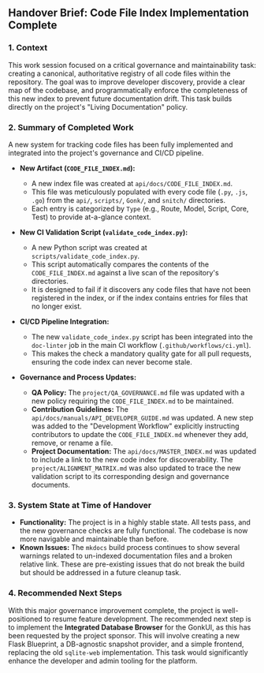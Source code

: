 ## Handover Brief: Code File Index Implementation Complete

### 1. Context

This work session focused on a critical governance and maintainability task: creating a canonical, authoritative registry of all code files within the repository. The goal was to improve developer discovery, provide a clear map of the codebase, and programmatically enforce the completeness of this new index to prevent future documentation drift. This task builds directly on the project's "Living Documentation" policy.

### 2. Summary of Completed Work

A new system for tracking code files has been fully implemented and integrated into the project's governance and CI/CD pipeline.

*   **New Artifact (`CODE_FILE_INDEX.md`):**
    *   A new index file was created at `api/docs/CODE_FILE_INDEX.md`.
    *   This file was meticulously populated with every code file (`.py`, `.js`, `.go`) from the `api/`, `scripts/`, `Gonk/`, and `snitch/` directories.
    *   Each entry is categorized by `Type` (e.g., Route, Model, Script, Core, Test) to provide at-a-glance context.

*   **New CI Validation Script (`validate_code_index.py`):**
    *   A new Python script was created at `scripts/validate_code_index.py`.
    *   This script automatically compares the contents of the `CODE_FILE_INDEX.md` against a live scan of the repository's directories.
    *   It is designed to fail if it discovers any code files that have not been registered in the index, or if the index contains entries for files that no longer exist.

*   **CI/CD Pipeline Integration:**
    *   The new `validate_code_index.py` script has been integrated into the `doc-linter` job in the main CI workflow (`.github/workflows/ci.yml`).
    *   This makes the check a mandatory quality gate for all pull requests, ensuring the code index can never become stale.

*   **Governance and Process Updates:**
    *   **QA Policy:** The `project/QA_GOVERNANCE.md` file was updated with a new policy requiring the `CODE_FILE_INDEX.md` to be maintained.
    *   **Contribution Guidelines:** The `api/docs/manuals/API_DEVELOPER_GUIDE.md` was updated. A new step was added to the "Development Workflow" explicitly instructing contributors to update the `CODE_FILE_INDEX.md` whenever they add, remove, or rename a file.
    *   **Project Documentation:** The `api/docs/MASTER_INDEX.md` was updated to include a link to the new code index for discoverability. The `project/ALIGNMENT_MATRIX.md` was also updated to trace the new validation script to its corresponding design and governance documents.

### 3. System State at Time of Handover

*   **Functionality:** The project is in a highly stable state. All tests pass, and the new governance checks are fully functional. The codebase is now more navigable and maintainable than before.
*   **Known Issues:** The `mkdocs` build process continues to show several warnings related to un-indexed documentation files and a broken relative link. These are pre-existing issues that do not break the build but should be addressed in a future cleanup task.

### 4. Recommended Next Steps

With this major governance improvement complete, the project is well-positioned to resume feature development. The recommended next step is to implement the **Integrated Database Browser** for the GonkUI, as this has been requested by the project sponsor. This will involve creating a new Flask Blueprint, a DB-agnostic snapshot provider, and a simple frontend, replacing the old `sqlite-web` implementation. This task would significantly enhance the developer and admin tooling for the platform.

